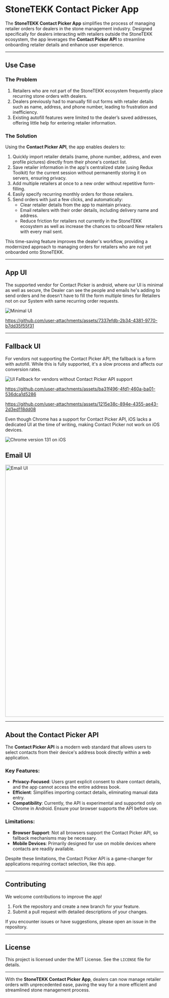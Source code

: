 # StoneTEKK Contact Picker App

The **StoneTEKK Contact Picker App** simplifies the process of managing retailer orders for dealers in the stone management industry. Designed specifically for dealers interacting with retailers outside the StoneTEKK ecosystem, the app leverages the **Contact Picker API** to streamline onboarding retailer details and enhance user experience.

---

## Use Case

### The Problem

1. Retailers who are not part of the StoneTEKK ecosystem frequently place recurring stone orders with dealers.
2. Dealers previously had to manually fill out forms with retailer details such as name, address, and phone number, leading to frustration and inefficiency.
3. Existing autofill features were limited to the dealer’s saved addresses, offering little help for entering retailer information.

### The Solution

Using the **Contact Picker API**, the app enables dealers to:

1. Quickly import retailer details (name, phone number, address, and even profile pictures) directly from their phone's contact list.
2. Save retailer information in the app's centralized state (using Redux Toolkit) for the current session without permanently storing it on servers, ensuring privacy.
3. Add multiple retailers at once to a new order without repetitive form-filling.
4. Easily specify recurring monthly orders for those retailers.
5. Send orders with just a few clicks, and automatically:
   - Clear retailer details from the app to maintain privacy.
   - Email retailers with their order details, including delivery name and address.
   - Reduce friction for retailers not currently in the StoneTEKK ecosystem as well as increase the chances to onboard New retailers with every mail sent.

This time-saving feature improves the dealer's workflow, providing a modernized approach to managing orders for retailers who are not yet onboarded onto StoneTEKK.

---


## App UI

The supported vendor for Contact Picker is android, where our UI is minimal as well as secure, the Dealer can see the people and emails he's adding to send orders and he doesn't have to fill the form multiple times for Retailers not on our System with same recurring order requests.

![Minimal UI](https://github.com/user-attachments/assets/324b2c1a-1d8f-4183-9133-818c6760c8ed)

https://github.com/user-attachments/assets/7337efdb-2b34-4381-9770-b7dd35f55f31

---

## Fallback UI

For vendors not supporting the Contact Picker API, the fallback is a form with autofill. While this is fully supported, it's a slow process and affects our conversion rates. 

![UI Fallback for vendors without Contact Picker API support](https://github.com/user-attachments/assets/18b80f23-c1b8-42a2-a779-8ada2cdf9631)

https://github.com/user-attachments/assets/ba31f496-4fd1-460a-ba01-536dca1d5286

https://github.com/user-attachments/assets/1215e38c-894e-4355-ae43-2d3ed118dd08

Even though Chrome has a support for Contact Picker API, iOS lacks a dedicated UI at the time of writing, making Contact Picker not work on iOS devices.

![Chrome version 131 on iOS](https://github.com/user-attachments/assets/81e2d019-f283-4ad1-a240-c2b71083c58e)

## Email UI

<img width="800" alt="Email UI" src="https://github.com/user-attachments/assets/425eb5f8-9b5c-4034-9c4e-23fd4045c8e5">

---

## About the Contact Picker API

The **Contact Picker API** is a modern web standard that allows users to select contacts from their device's address book directly within a web application.

### Key Features:

- **Privacy-Focused**: Users grant explicit consent to share contact details, and the app cannot access the entire address book.
- **Efficient**: Simplifies importing contact details, eliminating manual data entry.
- **Compatibility**: Currently, the API is experimental and supported only on Chrome in Android. Ensure your browser supports the API before use.

### Limitations:

- **Browser Support**: Not all browsers support the Contact Picker API, so fallback mechanisms may be necessary.
- **Mobile Devices**: Primarily designed for use on mobile devices where contacts are readily available.

Despite these limitations, the Contact Picker API is a game-changer for applications requiring contact selection, like this app.

---

## Contributing

We welcome contributions to improve the app!

1. Fork the repository and create a new branch for your feature.
2. Submit a pull request with detailed descriptions of your changes.

If you encounter issues or have suggestions, please open an issue in the repository.

---

## License

This project is licensed under the MIT License. See the `LICENSE` file for details.

---

With the **StoneTEKK Contact Picker App**, dealers can now manage retailer orders with unprecedented ease, paving the way for a more efficient and streamlined stone management process.
